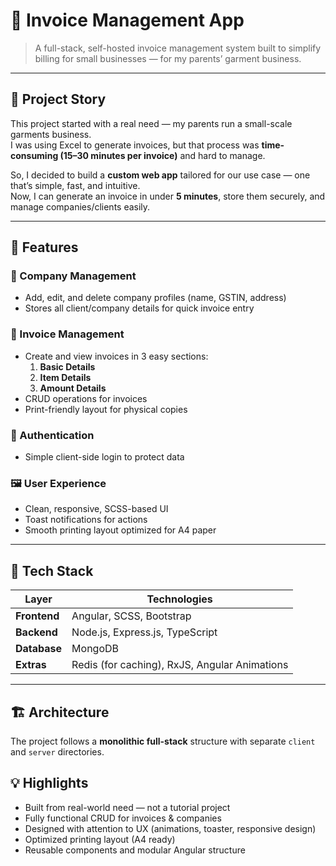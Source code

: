 # 🧾 Invoice Management App

> A full-stack, self-hosted invoice management system built to simplify billing for small businesses — for my parents’ garment business.

---

## 🌟 Project Story

This project started with a real need — my parents run a small-scale garments business.  
I was using Excel to generate invoices, but that process was **time-consuming (15–30 minutes per invoice)** and hard to manage.

So, I decided to build a **custom web app** tailored for our use case — one that’s simple, fast, and intuitive.  
Now, I can generate an invoice in under **5 minutes**, store them securely, and manage companies/clients easily.

---

## 🚀 Features

### 💼 Company Management

-   Add, edit, and delete company profiles (name, GSTIN, address)
-   Stores all client/company details for quick invoice entry

### 🧾 Invoice Management

-   Create and view invoices in 3 easy sections:
    1. **Basic Details**
    2. **Item Details**
    3. **Amount Details**
-   CRUD operations for invoices
-   Print-friendly layout for physical copies

### 🔐 Authentication

-   Simple client-side login to protect data

### 🖼️ User Experience

-   Clean, responsive, SCSS-based UI
-   Toast notifications for actions
-   Smooth printing layout optimized for A4 paper

---

## 🧰 Tech Stack

| Layer        | Technologies                                  |
| ------------ | --------------------------------------------- |
| **Frontend** | Angular, SCSS, Bootstrap                      |
| **Backend**  | Node.js, Express.js, TypeScript               |
| **Database** | MongoDB                                       |
| **Extras**   | Redis (for caching), RxJS, Angular Animations |

---

## 🏗️ Architecture

The project follows a **monolithic full-stack** structure with separate `client` and `server` directories.

## 💡 Highlights

-   Built from real-world need — not a tutorial project
-   Fully functional CRUD for invoices & companies
-   Designed with attention to UX (animations, toaster, responsive design)
-   Optimized printing layout (A4 ready)
-   Reusable components and modular Angular structure
